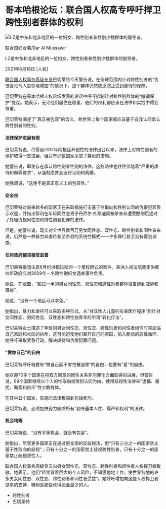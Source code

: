 # 哥本哈根论坛：联合国人权高专呼吁捍卫跨性别者群体的权利

![LZ是中东和北非地区的一位妇女、跨性别者和性别少数群体的倡导者。](https://global.unitednations.entermediadb.net/assets/mediadb/services/module/asset/downloads/preset/Libraries/Production+Library/14-05-2021_UN-Women_LGBTIQ.jpg/image1170x530cropped.jpg)

联合国妇女署/Dar Al Mussawir

LZ是中东和北非地区的一位妇女、跨性别者和性别少数群体的倡导者。

2021年8月18日 [人权]

[联合国人权事务高级专员](https://www.ohchr.org/ch/Pages/Home.aspx "(opens in a new window)")巴切莱特今天警告说，在全球范围内针对跨性别者的“仇恨言论令人震惊地增加”的情况下，这个群体仍然缺乏防止受到虐待的保障。  

巴切莱特在哥本哈根人权论坛发表的讲话中呼吁抵制针对跨性别群体的“撤销保护”提议。她表示，无论他们居住在哪里，他们的权利都应该在法律和实践中得到尊重。  

巴切莱特阐述了“真正被包容”的含义，称世界上每个国家都应该基于自我认同承认跨性别者的性别。  

#### 法律保护进展有限

巴切莱特说，尽管自2012年阿根廷开创性的法律出台以来，法律上对跨性别者的保护取得一定进展，但只有少数国家采取了类似的措施。  

她警告说，即使存在承认跨性别者性别的法律，这些法律也往往伴随着“严重的虐待和侮辱要求”，从强制绝育到医疗证明和离婚。  

她强调说，“这绝不是真正意义上的包容性。”  

#### 安全权

巴切莱特对越来越多的国家正在采取措施打击基于性取向和性别认同的仇恨犯罪表示欢迎，并指出智利在年轻同性恋男子丹尼尔·扎穆迪奥被杀害和遭受酷刑后通过了处理仇视同性恋和跨性别者犯罪的法律。  

但是，她警告说，现实对全世界数百万男女同性恋、双性恋、跨性别者和间性者来说，仍然是一种暴力和虐待甚至杀戮的系统性模式——许多罪行甚至没有得到调查。  

#### 任何政府都须接受监督

巴切莱特提请注意6月份洪都拉斯的一个里程碑式的案件，美洲人权法院裁定洪都拉斯政府应对2009年一名跨性别妇女遇害事件负责。  

她说，在欧盟，“超过一半的男女同性恋、双性恋和跨性别者群体报告遭到威胁和骚扰”。  

她说，“没有一个地区可以幸免。”  

她指出，暴力和虐待可以采取多种形式，从“对双性人儿童的有害医疗程序”到针对女同性恋、男同性恋、双性恋和跨性别青年的所谓“转化疗法”。  

巴切莱特女士描述了年轻的男女同性恋、双性恋、跨性别者和间性者如何时常面临自己家庭和社区的排斥，这可能迫使他们离开自己的家园，陷入脆弱的恶性循环。她呼吁采取紧急行动，解决虐待和仇恨犯罪问题。  

#### “做你自己”的自由

巴切莱特呼吁既要有“做自己而不害怕被迫害”的自由，也要有“爱”的自由。  

她欢迎70多个国家在将双方同意的同性关系非刑罪化方面取得的进展，但警告说，69个国家继续以个人的性取向或性别认同为由，使用歧视性法律来“逮捕、骚扰、勒索和排斥”性少数群体。  

在其中五个国家，实施的法律极端到包括死刑。  

巴切莱特说，必须加快努力废除所有“剥夺基本人性、尊严和权利”的法律。  

#### 机会均等

巴切莱特说，“没有平等机会，就没有包容”。  

她指出，尽管更多国家正在通过更全面的反歧视法，但“只有三分之一的国家禁止基于性取向的歧视”；只有十分之一的国家禁止歧视跨性别者，只有十分之一的国家禁止歧视双性人。  

联合国人权事务高级专员向男女同性恋、双性恋、跨性别者和间性者人权捍卫者致敬。她表示，他们“经常冒着巨大的个人风险，不知疲倦地工作，使世界各地的许多男女同性恋、双性恋、跨性别者和间性者受益”。她呼吁增加向这些人权捍卫者提供的支持，特别是那些获得资金最少的人。

-   跨性别者
-   巴切莱特
